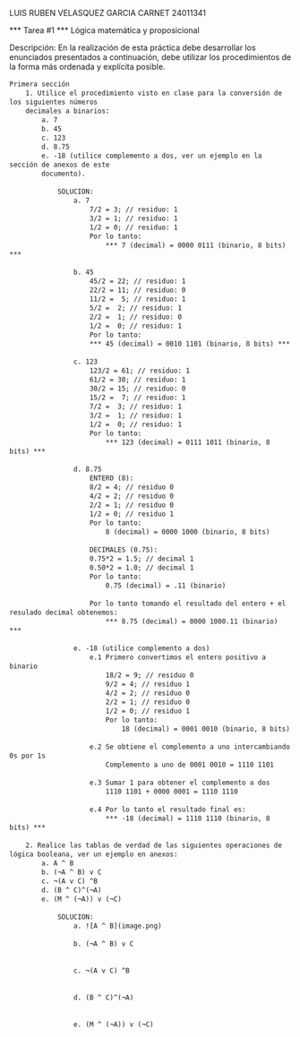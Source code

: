 
LUIS RUBEN VELASQUEZ GARCIA
CARNET 24011341


*** Tarea #1 ***
Lógica matemática y proposicional

Descripción:
    En la realización de esta práctica debe desarrollar los enunciados presentados a continuación,
    debe utilizar los procedimientos de la forma más ordenada y explícita posible.

    Primera sección
        1. Utilice el procedimiento visto en clase para la conversión de los siguientes números
        decimales a binarios:
            a. 7
            b. 45
            c. 123
            d. 8.75
            e. -18 (utilice complemento a dos, ver un ejemplo en la sección de anexos de este
            documento).

                SOLUCION:
                    a. 7
                        7/2 = 3; // residuo: 1
                        3/2 = 1; // residuo: 1
                        1/2 = 0; // residuo: 1
                        Por lo tanto:  
                            *** 7 (decimal) = 0000 0111 (binario, 8 bits) ***

                    b. 45
                        45/2 = 22; // residuo: 1
                        22/2 = 11; // residuo: 0
                        11/2 =  5; // residuo: 1
                        5/2 =  2; // residuo: 1
                        2/2 =  1; // residuo: 0
                        1/2 =  0; // residuo: 1
                        Por lo tanto:
                        *** 45 (decimal) = 0010 1101 (binario, 8 bits) *** 
                    
                    c. 123
                        123/2 = 61; // residuo: 1
                        61/2 = 30; // residuo: 1
                        30/2 = 15; // residuo: 0
                        15/2 =  7; // residuo: 1
                        7/2 =  3; // residuo: 1
                        3/2 =  1; // residuo: 1
                        1/2 =  0; // residuo: 1
                        Por lo tanto:
                            *** 123 (decimal) = 0111 1011 (binario, 8 bits) ***
                    
                    d. 8.75
                        ENTERO (8):
                        8/2 = 4; // residuo 0
                        4/2 = 2; // residuo 0
                        2/2 = 1; // residuo 0
                        1/2 = 0; // residuo 1
                        Por lo tanto:
                            8 (decimal) = 0000 1000 (binario, 8 bits)
                        
                        DECIMALES (0.75):
                        0.75*2 = 1.5; // decimal 1
                        0.50*2 = 1.0; // decimal 1
                        Por lo tanto:
                            0.75 (decimal) = .11 (binario)

                        Por lo tanto tomando el resultado del entero + el resulado decimal obtenemos:
                            *** 8.75 (decimal) = 0000 1000.11 (binario) ***

                    e. -18 (utilice complemento a dos)
                        e.1 Primero convertimos el entero positivo a binario
                            18/2 = 9; // residuo 0
                            9/2 = 4; // residuo 1
                            4/2 = 2; // residuo 0
                            2/2 = 1; // residuo 0
                            1/2 = 0; // residuo 1
                            Por lo tanto:
                                18 (decimal) = 0001 0010 (binario, 8 bits)
                        
                        e.2 Se obtiene el complemento a uno intercambiando 0s por 1s
                            Complemento a uno de 0001 0010 = 1110 1101

                        e.3 Sumar 1 para obtener el complemento a dos
                            1110 1101 + 0000 0001 = 1110 1110

                        e.4 Por lo tanto el resultado final es:
                            *** -18 (decimal) = 1110 1110 (binario, 8 bits) ***

        2. Realice las tablas de verdad de las siguientes operaciones de lógica booleana, ver un ejemplo en anexos:
            a. A ^ B
            b. (¬A ^ B) v C
            c. ¬(A v C) ^B
            d. (B ^ C)^(¬A)
            e. (M ^ (¬A)) v (¬C)

                SOLUCION:
                    a. ![A ^ B](image.png)

                    b. (¬A ^ B) v C


                    c. ¬(A v C) ^B


                    d. (B ^ C)^(¬A)


                    e. (M ^ (¬A)) v (¬C)

